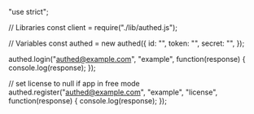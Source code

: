 "use strict";

// Libraries
const client = require("./lib/authed.js");

// Variables
const authed = new authed({
    id: "",
    token: "",
    secret: "",
});

authed.login("authed@example.com", "example", function(response) {
    console.log(response);
});

// set license to null if app in free mode 
authed.register("authed@example.com", "example", "license", function(response) {
    console.log(response);
});
